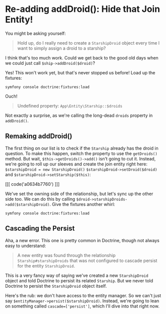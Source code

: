 # Re-adding addDroid(): Hide that Join Entity!

You might be asking yourself:

> Hold up, do I really need to create a `StarshipDroid` object every
> time I want to simply assign a droid to a starship?

I think that's too much work. Could we get back to the good old days
when we could just call `$ship->addDroid($droid)`?

Yes! This won't work yet, but that's never stopped us before! Load up the fixtures:

```terminal-silent
symfony console doctrine:fixtures:load
```

Ouch!

> Undefined property: `App\Entity\Starship::$droids`

Not exactly a surprise, as we're calling the long-dead `droids` property
in `addDroid()`.

## Remaking addDroid()

The first thing on our list is to check if the `Starship` already has the droid
in question. To make this happen, switch the property to use the `getDroids()`
method. But wait, `$this->getDroids()->add()` isn't going to cut it.
Instead, we're going to roll up our sleeves and create the join entity
right here: `$starshipDroid = new StarshipDroid()`
`$starshipDroid->setDroid($droid)` and `$starshipDroid->setStarship($this)`:

[[[ code('a0634b7760') ]]]

We've set the owning side of the relationship, but let's sync up the other side too.
We can do this by calling `$droid->starshipDroids->add($starshipDroid)`. 
Give the fixtures another whirl:

```terminal-silent
symfony console doctrine:fixtures:load
```

## Cascading the Persist

Aha, a new error. This one is pretty common in Doctrine,
though not always easy to understand:

> A new entity was found through the relationship `Starship#starshipDroids`
> that was not configured to cascade persist for the entity `StarshipDroid`.

This is a very fancy way of saying we've created a new `StarshipDroid`
object and told Doctrine to persist its related `Starship`. But we
never told Doctrine to persist the `StarshipDroid` object itself.

Here's the rub: we don't have access to the entity manager. So we can't
just say `$entityManager->persist($starshipDroid)`. Instead, we're going
to lean on something called `cascade=['persist']`, which I'll dive into that
right now.
